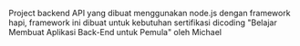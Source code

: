 Project backend API yang dibuat menggunakan node.js dengan framework hapi, framework ini dibuat untuk kebutuhan sertifikasi dicoding "Belajar Membuat Aplikasi Back-End untuk Pemula" oleh Michael
